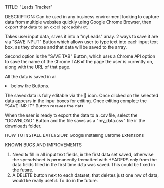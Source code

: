 TITLE: "Leads Tracker"

DESCRIPTION: Can be used in any business environment looking to capture data from multiple websites quickly
using Google Chrome Browser, then export that data to an excel spreadsheet.

Takes user input data, saves it into a "myLeads" array.
2 ways to save it are via "SAVE INPUT" Button which allows user to type text into each 
input text box, as they choose and that data will be saved to the array.

Second option is the "SAVE TAB" Button, which uses a Chrome API option to save the 
name of the Chrome TAB of the page the user is currently on, along with the URL of that page.

All the data is saved in an <li> below the Buttons.

The saved data is fully editable via the 🔧 icon.
Once clicked on the selected data appears in the input boxes for editing. Once editing complete the "SAVE INPUT" Button resaves the data.

When the user is ready to export the data to a .csv file, select the "DOWNLOAD" Button and the file saves as a "my_data.csv" file in the downloads folder.

HOW TO INSTALL EXTENSION: Google installing Chrome Extensions

KNOWN BUGS AND IMPROVEMENTS: 
1) Need to fill in all input text fields, in the first data set saved, otherwise the spreadsheet is permanently formatted with HEADERS only from the data fields filled in the first time data was saved. This could be fixed in the future.
2) A DELETE button next to each dataset, that deletes just one row of data, would be really useful. To do in the future.




























